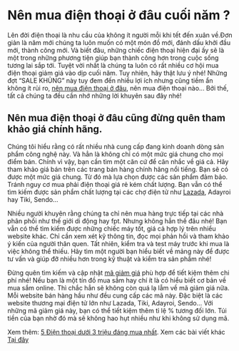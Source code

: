 # Nên mua điện thoại ở đâu cuối năm ?
Lên đời điện thoại là nhu cầu của không ít người mỗi khi tết đến xuân về.Đơn giản là năm mới chúng ta luôn muốn có một món đồ mới, đánh dấu khởi đầu mới, thành công mới. Và biết đâu, những chiếc điện thoại hiện đại ấy sẽ là một trong những phương tiện giúp bạn thành công hơn trong cuộc sống tương lai sắp tới. Tuyệt vời nhất là chúng ta luôn có rất nhiều cơ hội mua điện thoại giảm giá vào dịp cuối năm. Tuy nhiên, hãy thật lưu ý nhé! Những đợt “SALE KHỦNG” này tuy đem đến nhiều lợi ích nhưng cũng tiềm ẩn không ít rủi ro, [nên mua điện thoại ở đâu](https://github.com/alo24h/nen-mua-dien-thoai-o-dau-cuoi-nam), nên mua điện thoại nào... Bởi thế, tất cả chúng ta đều cần nhớ những lời khuyên sau đây nhé!

## Nên mua điện thoại ở đâu cũng đừng quên tham khảo giá chính hãng.

Chúng tôi hiểu rằng có rất nhiều nhà cung cấp đang kinh doanh dòng sản phẩm công nghệ này. Và hẳn là không chỉ có một mức giá chung cho mọi điểm bán. Chính vì vậy, bạn cần tìm một căn cứ để cân nhắc về giá cả. Hãy tham khảo giá bán trên các trang bán hàng chính hãng nổi tiếng. Bạn sẽ có được một mức giá chung. Từ đó mà lựa chọn được các sản phẩm đảm bảo. Tránh nguy cơ mua phải điện thoại giá rẻ kém chất lượng.
Bạn vẫn có thể tìm kiếm được sản phẩm chất lượng tại các chợ điện tử như [Lazada](https://baomoi.com/tim-kiem/lazada.epi), Adayroi hay Tiki, Sendo...

Nhiều người khuyên rằng chúng ta chỉ nên mua hàng trực tiếp tại các nhà phân phối như thế giới di động hay fpt. Nhưng không hẳn thế đâu nhé! Bạn vẫn có thể tìm kiếm được những chiếc máy tốt, giá cả hợp lý trên nhiều website khác. Chỉ cần xem xét kỹ thông tin, đọc mọi phản hồi và tham khảo ý kiến của người thân quen. Tất nhiên, kiểm tra và test máy trước khi mua là việc không thể thiếu. Hãy tìm một người bạn hiểu biết về mảng này để được tư vấn và giúp đỡ nhiều hơn trong kỹ thuật và kiểm tra sản phẩm nhé!

Đừng quên tìm kiếm và cập nhật [mã giảm giá](https://alo24h.com/) phù hợp để tiết kiệm thêm chi phí nhé!
Nếu bạn là một tín đồ mua sắm hay chí ít là có hiểu biết cơ bản về mua sắm online. Thì chắc hẳn sẽ không còn quá lạ lẫm về mã giảm giá nữa. Mỗi website bán hàng hầu như đều cung cấp các mã này. Đặc biệt là các website thương mại điện tử lớn như Lazada, Tiki, Adayroi, Sendo... Với những mã giảm giá này, bạn có thể tiết kiệm thêm tỉ lệ % tương đối lớn. Túi tiền của bạn nhờ đó mà sẽ không hao hụt nhiều như khi không sử dụng mã.

Xem thêm: [5 Điện thoại dưới 3 triệu đáng mua nhất](https://alo24h.com/tin-tuc/5-dien-thoai-duoi-3-trieu-dang-mua-nhat).
Xem các bài viết khác [Tại đây](https://github.com/alo24h/bai-viet)
